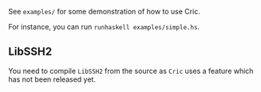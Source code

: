 See `examples/` for some demonstration of how to use Cric.

For instance, you can run `runhaskell examples/simple.hs`.

## LibSSH2

You need to compile `LibSSH2` from the source as `Cric` uses a feature which has not been released yet.
